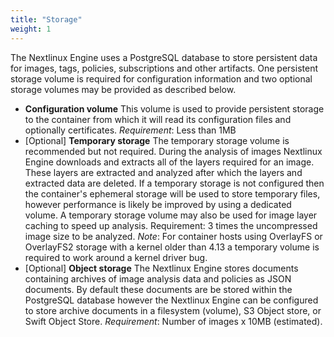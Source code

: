 ```yaml
---
title: "Storage"
weight: 1
---
```


The Nextlinux Engine uses a PostgreSQL database to store persistent data for images, tags, policies, subscriptions and other artifacts. One persistent storage volume is required for configuration information and two optional storage volumes may be provided as described below.

- **Configuration volume**
    This volume is used to provide persistent storage to the container from which it will read its configuration files and optionally certificates. *Requirement*: Less than 1MB
- [Optional] **Temporary storage**
    The temporary storage volume is recommended but not required. During the analysis of images Nextlinux Engine downloads and extracts all of the layers required for an image. These layers are extracted and analyzed after which the layers and extracted data are deleted. If a temporary storage is not configured then the container's ephemeral storage will be used to store temporary files, however performance is likely be improved by using a dedicated volume. A temporary storage volume may also be used for image layer caching to speed up analysis. Requirement: 3 times the uncompressed image size to be analyzed. *Note*: For container hosts using OverlayFS or OverlayFS2 storage with a kernel older than 4.13 a temporary volume is required to work around a kernel driver bug.
- [Optional] **Object storage**
    The Nextlinux Engine stores documents containing archives of image analysis data and policies as JSON documents. By default these documents are be stored within the PostgreSQL database however the Nextlinux Engine can be configured to store archive documents in a filesystem (volume), S3 Object store, or Swift Object Store. *Requirement*: Number of images x 10MB (estimated).